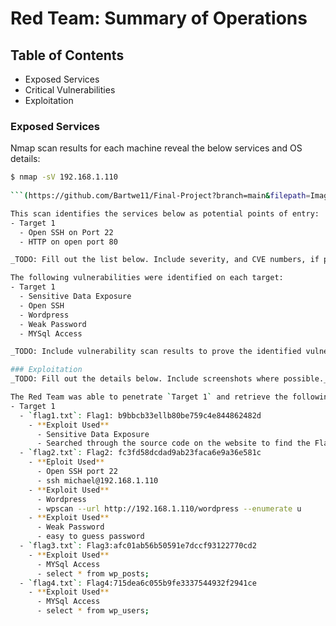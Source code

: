 # Red Team: Summary of Operations

## Table of Contents
- Exposed Services
- Critical Vulnerabilities
- Exploitation

### Exposed Services


Nmap scan results for each machine reveal the below services and OS details:

```bash
$ nmap -sV 192.168.1.110
  
```(https://github.com/Bartwe11/Final-Project?branch=main&filepath=Images%2FFlag1.jpg)

This scan identifies the services below as potential points of entry:
- Target 1
  - Open SSH on Port 22
  - HTTP on open port 80

_TODO: Fill out the list below. Include severity, and CVE numbers, if possible._

The following vulnerabilities were identified on each target:
- Target 1
  - Sensitive Data Exposure
  - Open SSH
  - Wordpress
  - Weak Password
  - MYSql Access

_TODO: Include vulnerability scan results to prove the identified vulnerabilities._

### Exploitation
_TODO: Fill out the details below. Include screenshots where possible._

The Red Team was able to penetrate `Target 1` and retrieve the following confidential data:
- Target 1
  - `flag1.txt`: Flag1: b9bbcb33ellb80be759c4e844862482d
    - **Exploit Used**
      - Sensitive Data Exposure
      - Searched through the source code on the website to find the Flag
  - `flag2.txt`: Flag2: fc3fd58dcdad9ab23faca6e9a36e581c
    - **Eploit Used**
      - Open SSH port 22
      - ssh michael@192.168.1.110
    - **Exploit Used**
      - Wordpress
      - wpscan --url http://192.168.1.110/wordpress --enumerate u
    - **Exploit Used**
      - Weak Password
      - easy to guess password
  - `flag3.txt`: Flag3:afc01ab56b50591e7dccf93122770cd2
    - **Exploit Used**
      - MYSql Access
      - select * from wp_posts;
  - `flag4.txt`: Flag4:715dea6c055b9fe3337544932f2941ce
    - **Exploit Used**
      - MYSql Access
      - select * from wp_users;
